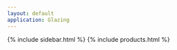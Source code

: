 ```yaml
---
layout: default
application: Glazing
---
```

{% include sidebar.html %}
{% include products.html %}

